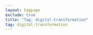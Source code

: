 ```yaml
---
layout: tagpage
exclude: true
title: "Tag: digital-transformation"
tag: digital-transformation
---
```

